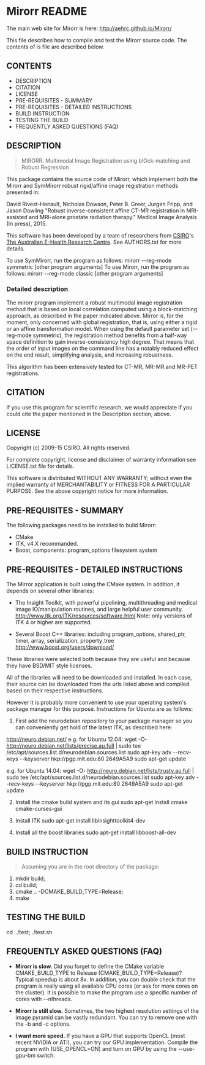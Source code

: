 Mirorr README
=============

The main web site for Mirorr is here: http://aehrc.github.io/Mirorr/

This file describes how to compile and test the Mirorr source code. The
contents of is file are described below.


CONTENTS
--------

- DESCRIPTION
- CITATION
- LICENSE
- PRE-REQUISITES - SUMMARY
- PRE-REQUISITES - DETAILED INSTRUCTIONS
- BUILD INSTRUCTION
- TESTING THE BUILD
- FREQUENTLY ASKED QUESTIONS (FAQ)


DESCRIPTION
-----------

> MIRORR: Multimodal Image Registration using blOck-matching and Robust Regression

This package contains the source code of Mirorr, which implement both the Mirorr and SymMirorr robust rigid/affine image registration methods presented in:

David Rivest-Henault, Nicholas Dowson, Peter B. Greer, Jurgen Fripp, and Jason Dowling "Robust inverse-consistent affine CT-MR registration in MRI-assisted and MRI-alone prostate radiation therapy." Medical Image Analysis (In press), 2015.

This software has been developed by a team of researchers from [CSIRO](http://www.csiro.au/)'s [The Australian E-Health Research Centre](http://aehrc.com/). See AUTHORS.txt for more details.

To use SymMirorr, run the program as follows:  mirorr --reg-mode symmetric [other program arguments]
To use Mirorr, run the program as follows:     mirorr --reg-mode classic   [other program arguments]


### Detailed description ###

The mirorr program implement a robust multimodal image registration method that is based on local correlation computed using a block-matching approach, as described in the paper indicated above. Mirror is, for the moment, only concerned with global registration, that is, using either a rigid or an affine transformation model. When using the default parameter set (--reg-mode symmetric), the registration method benefits from a half-way space definition to gain inverse-consistency high degree. That means that the order of input images on the command line has a notably reduced effect on the end result, simplifying analysis, and increasing robustness.

This algorithm has been extensively tested for CT-MR, MR-MR and MR-PET registrations.


CITATION
--------

If you use this program for scientific research, we would appreciate if you could cite the paper mentioned in the Description section, above.


LICENSE
-------

Copyright (c) 2009-15 CSIRO. All rights reserved.

For complete copyright, license and disclaimer of warranty information see LICENSE.txt file for details.

This software is distributed WITHOUT ANY WARRANTY; without even the implied warranty of MERCHANTABILITY or FITNESS FOR A PARTICULAR PURPOSE.  See the above copyright notice for more information.


PRE-REQUISITES - SUMMARY
------------------------

The following packages need to be installed to build Mirorr:
 - CMake
 - ITK, v4.X recommanded.
 - Boost, components: program_options filesystem system


PRE-REQUISITES - DETAILED INSTRUCTIONS
--------------------------------------

The Mirror application is built using the CMake system. In addition, it depends on several other libraries:

* The Insight Toolkit, with powerful pipelining, multithreading and
  medical image IO/manipulation routines, and large helpful user community.
    http://www.itk.org/ITK/resources/software.html
  Note: only versions of ITK 4 or higher are supported.

* Several Boost C++ libraries: including program_options, shared_ptr,
  timer, array, serialization, property_tree
    http://www.boost.org/users/download/

These libraries were selected both because they are useful and because
they have BSD/MIT style licenses.

All of the libraries will need to be downloaded and installed. In each
case, their source can be downloaded from the urls listed above and
compiled based on their respective instructions. 

However it is probably more convenient to use your operating system's
package manager for this purpose. Instructions for Ubuntu are as follows:

1. First add the neurodebian repository to your package manager so you
can conveniently get hold of the latest ITK, as described here:

http://neuro.debian.net/ 
e.g. for Ubuntu 12.04: 
  wget -O- http://neuro.debian.net/lists/precise.au.full | sudo tee /etc/apt/sources.list.d/neurodebian.sources.list
  sudo apt-key adv --recv-keys --keyserver hkp://pgp.mit.edu:80 2649A5A9
  sudo apt-get update

e.g. for Ubuntu 14.04: 
  wget -O- http://neuro.debian.net/lists/trusty.au.full | sudo tee /etc/apt/sources.list.d/neurodebian.sources.list
  sudo apt-key adv --recv-keys --keyserver hkp://pgp.mit.edu:80 2649A5A9 
  sudo apt-get update

2. Install the cmake build system and its gui
sudo apt-get install cmake cmake-curses-gui

3. Install ITK
sudo apt-get install libinsighttoolkit4-dev

4. Install all the boost libraries
sudo apt-get install libboost-all-dev


BUILD INSTRUCTION
-----------------

> Assuming you are in the root directory of the package:

1. mkdir build; 
2. cd build; 
3. cmake .. -DCMAKE_BUILD_TYPE=Release; 
4. make


TESTING THE BUILD
-----------------

cd ../test; 
./test.sh


FREQUENTLY ASKED QUESTIONS (FAQ)
--------------------------------

- **Mirorr is slow.** Did you forget to define the CMake variable CMAKE_BUILD_TYPE to Release (CMAKE_BUILD_TYPE=Release)? Typical speedup is about 8x. In addition, you can double check that the program is really using all available CPU cores (or ask for more cores on the cluster). It is possible to make the program use a specific number of cores with --nthreads.

- **Mirorr is still slow.** Sometimes, the two highest resolution settings of the image pyramid can be vastly redundant. You can try to remove one with the -b and -c options.

- **I want more speed.** If you have a GPU that supports OpenCL (most recent NVIDIA or ATI), you can try our GPU implementation. Compile the program with (USE_OPENCL=ON) and turn on GPU by using the --use-gpu-bm switch.


